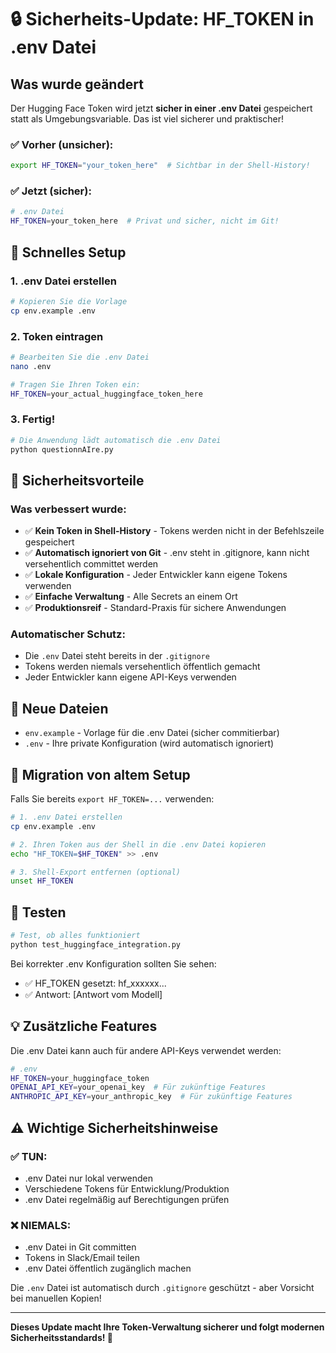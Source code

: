# 🔒 Sicherheits-Update: HF_TOKEN in .env Datei

## Was wurde geändert

Der Hugging Face Token wird jetzt **sicher in einer .env Datei** gespeichert statt als Umgebungsvariable. Das ist viel sicherer und praktischer!

### ✅ Vorher (unsicher):
```bash
export HF_TOKEN="your_token_here"  # Sichtbar in der Shell-History!
```

### ✅ Jetzt (sicher):
```bash
# .env Datei
HF_TOKEN=your_token_here  # Privat und sicher, nicht im Git!
```

## 🚀 Schnelles Setup

### 1. .env Datei erstellen
```bash
# Kopieren Sie die Vorlage
cp env.example .env
```

### 2. Token eintragen
```bash
# Bearbeiten Sie die .env Datei
nano .env

# Tragen Sie Ihren Token ein:
HF_TOKEN=your_actual_huggingface_token_here
```

### 3. Fertig!
```bash
# Die Anwendung lädt automatisch die .env Datei
python questionnAIre.py
```

## 🔐 Sicherheitsvorteile

### Was verbessert wurde:
- ✅ **Kein Token in Shell-History** - Tokens werden nicht in der Befehlszeile gespeichert
- ✅ **Automatisch ignoriert von Git** - .env steht in .gitignore, kann nicht versehentlich committet werden
- ✅ **Lokale Konfiguration** - Jeder Entwickler kann eigene Tokens verwenden
- ✅ **Einfache Verwaltung** - Alle Secrets an einem Ort
- ✅ **Produktionsreif** - Standard-Praxis für sichere Anwendungen

### Automatischer Schutz:
- Die `.env` Datei steht bereits in der `.gitignore`
- Tokens werden niemals versehentlich öffentlich gemacht
- Jeder Entwickler kann eigene API-Keys verwenden

## 📁 Neue Dateien

- `env.example` - Vorlage für die .env Datei (sicher commitierbar)
- `.env` - Ihre private Konfiguration (wird automatisch ignoriert)

## 🔄 Migration von altem Setup

Falls Sie bereits `export HF_TOKEN=...` verwenden:

```bash
# 1. .env Datei erstellen
cp env.example .env

# 2. Ihren Token aus der Shell in die .env Datei kopieren
echo "HF_TOKEN=$HF_TOKEN" >> .env

# 3. Shell-Export entfernen (optional)
unset HF_TOKEN
```

## 🧪 Testen

```bash
# Test, ob alles funktioniert
python test_huggingface_integration.py
```

Bei korrekter .env Konfiguration sollten Sie sehen:
- ✅ HF_TOKEN gesetzt: hf_xxxxxx...
- ✅ Antwort: [Antwort vom Modell]

## 💡 Zusätzliche Features

Die .env Datei kann auch für andere API-Keys verwendet werden:

```bash
# .env
HF_TOKEN=your_huggingface_token
OPENAI_API_KEY=your_openai_key  # Für zukünftige Features
ANTHROPIC_API_KEY=your_anthropic_key  # Für zukünftige Features
```

## ⚠️ Wichtige Sicherheitshinweise

### ✅ TUN:
- .env Datei nur lokal verwenden
- Verschiedene Tokens für Entwicklung/Produktion
- .env Datei regelmäßig auf Berechtigungen prüfen

### ❌ NIEMALS:
- .env Datei in Git committen
- Tokens in Slack/Email teilen
- .env Datei öffentlich zugänglich machen

Die `.env` Datei ist automatisch durch `.gitignore` geschützt - aber Vorsicht bei manuellen Kopien!

---

**Dieses Update macht Ihre Token-Verwaltung sicherer und folgt modernen Sicherheitsstandards! 🔐** 